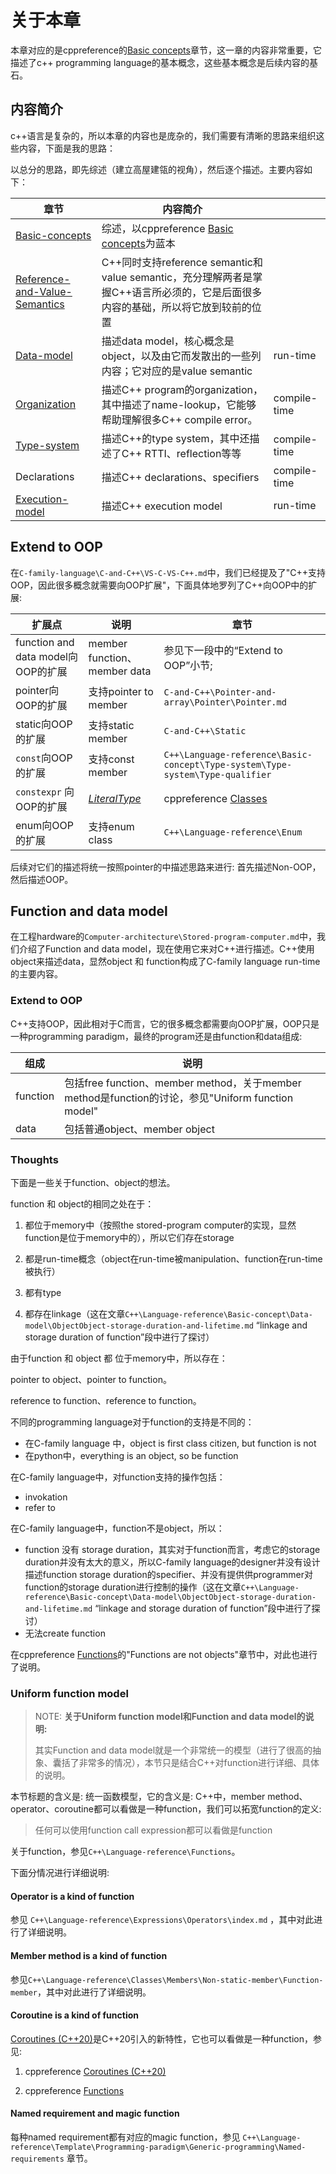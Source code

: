 # 关于本章

本章对应的是cppreference的[Basic concepts](https://en.cppreference.com/w/cpp/language/basic_concepts)章节，这一章的内容非常重要，它描述了c++ programming language的基本概念，这些基本概念是后续内容的基石。

## 内容简介

c++语言是复杂的，所以本章的内容也是庞杂的，我们需要有清晰的思路来组织这些内容，下面是我的思路：

以总分的思路，即先综述（建立高屋建瓴的视角），然后逐个描述。主要内容如下：



| 章节                                                         | 内容简介                                                     |              |
| ------------------------------------------------------------ | ------------------------------------------------------------ | ------------ |
| [Basic-concepts](./Basic-concepts.md)                        | 综述，以cppreference [Basic concepts](https://en.cppreference.com/w/cpp/language/basic_concepts)为蓝本 |              |
| [Reference-and-Value-Semantics](./Reference-and-Value-Semantics/index.md) | C++同时支持reference semantic和value semantic，充分理解两者是掌握C++语言所必须的，它是后面很多内容的基础，所以将它放到较前的位置 |              |
| [Data-model](./Data-model/index.md)                          | 描述data model，核心概念是object，以及由它而发散出的一些列内容；它对应的是value semantic | run-time     |
| [Organization](./Organization/index.md)                      | 描述C++ program的organization，其中描述了name-lookup，它能够帮助理解很多C++ compile error。 | compile-time |
| [Type-system](./Type-system/index.md)                        | 描述C++的type system，其中还描述了C++ RTTI、reflection等等   | compile-time |
| Declarations                                                 | 描述C++ declarations、specifiers                             | compile-time |
| [Execution-model](./Execution-model/index.md)                | 描述C++ execution model                                      | run-time     |

## Extend to OOP

在`C-family-language\C-and-C++\VS-C-VS-C++.md`中，我们已经提及了"C++支持OOP，因此很多概念就需要向OOP扩展"，下面具体地罗列了C++向OOP中的扩展:

| 扩展点                             | 说明                                                         | 章节                                                         |
| ---------------------------------- | ------------------------------------------------------------ | ------------------------------------------------------------ |
| function and data model向OOP的扩展 | member function、member data                                 | 参见下一段中的“Extend to OOP”小节; <br>                      |
| pointer向OOP的扩展                 | 支持pointer to member                                        | `C-and-C++\Pointer-and-array\Pointer\Pointer.md`             |
| static向OOP的扩展                  | 支持static member                                            | `C-and-C++\Static`                                           |
| `const`向OOP的扩展                 | 支持const member                                             | `C++\Language-reference\Basic-concept\Type-system\Type-system\Type-qualifier` |
| `constexpr` 向OOP的扩展            | [*LiteralType*](https://en.cppreference.com/w/cpp/named_req/LiteralType) | cppreference [Classes](https://en.cppreference.com/w/cpp/language/classes) |
| enum向OOP的扩展                    | 支持enum class                                               | `C++\Language-reference\Enum`                                |

后续对它们的描述将统一按照pointer的中描述思路来进行: 首先描述Non-OOP，然后描述OOP。

## Function and data model

在工程hardware的`Computer-architecture\Stored-program-computer.md`中，我们介绍了Function and data model，现在使用它来对C++进行描述。C++使用object来描述data，显然object 和 function构成了C-family language run-time的主要内容。

### Extend to OOP

C++支持OOP，因此相对于C而言，它的很多概念都需要向OOP扩展，OOP只是一种programming paradigm，最终的program还是由function和data组成: 

| 组成     | 说明                                                         |
| -------- | ------------------------------------------------------------ |
| function | 包括free function、member method，关于member method是function的讨论，参见"Uniform function model" |
| data     | 包括普通object、member object                                |

### Thoughts

下面是一些关于function、object的想法。

function 和 object的相同之处在于：

1) 都位于memory中（按照the stored-program computer的实现，显然function是位于memory中的），所以它们存在storage

2) 都是run-time概念（object在run-time被manipulation、function在run-time被执行）

3) 都有type

4) 都存在linkage（这在文章`C++\Language-reference\Basic-concept\Data-model\ObjectObject-storage-duration-and-lifetime.md` “linkage and storage duration of function”段中进行了探讨）

由于function 和 object 都 位于memory中，所以存在：

pointer to object、pointer to function。

reference to function、reference to function。

不同的programming language对于function的支持是不同的：

- 在C-family language 中，object is first class citizen, but function is not
- 在python中，everything is an object, so be function

在C-family language中，对function支持的操作包括：

- invokation
- refer to

在C-family language中，function不是object，所以：

- function 没有 storage duration，其实对于function而言，考虑它的storage duration并没有太大的意义，所以C-family language的designer并没有设计描述function storage duration的specifier、并没有提供供programmer对function的storage duration进行控制的操作（这在文章`C++\Language-reference\Basic-concept\Data-model\ObjectObject-storage-duration-and-lifetime.md` “linkage and storage duration of function”段中进行了探讨）
- 无法create function

在cppreference [Functions](https://en.cppreference.com/w/cpp/language/functions)的"Functions are not objects"章节中，对此也进行了说明。

### Uniform function model

> NOTE: **关于Uniform function model和Function and data model的说明:** 
>
> 其实Function and data model就是一个非常统一的模型（进行了很高的抽象、囊括了非常多的情况），本节只是结合C++对function进行详细、具体的说明。

本节标题的含义是: 统一函数模型，它的含义是: C++中，member method、operator、coroutine都可以看做是一种function，我们可以拓宽function的定义:

> 任何可以使用function call expression都可以看做是function

关于function，参见`C++\Language-reference\Functions`。

下面分情况进行详细说明: 

#### **Operator is a kind of function**

参见 `C++\Language-reference\Expressions\Operators\index.md` ，其中对此进行了详细说明。

#### **Member method is a kind of function**

参见`C++\Language-reference\Classes\Members\Non-static-member\Function-member`，其中对此进行了详细说明。

#### **Coroutine is a kind of function**

[Coroutines (C++20)](https://en.cppreference.com/w/cpp/language/coroutines)是C++20引入的新特性，它也可以看做是一种function，参见:

1) cppreference [Coroutines (C++20)](https://en.cppreference.com/w/cpp/language/coroutines)

2) cppreference [Functions](https://en.cppreference.com/w/cpp/language/functions)

#### Named requirement and magic function 

每种named requirement都有对应的magic function，参见 `C++\Language-reference\Template\Programming-paradigm\Generic-programming\Named-requirements` 章节。